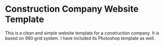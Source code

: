 Construction Company Website Template
==========
This is a clean and simple website template for a construction company. It is based on 960 grid system. 
I have included its Photoshop template as well.